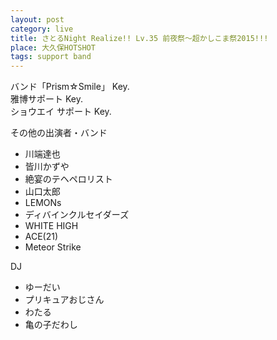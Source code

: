 ```yaml
---
layout: post
category: live
title: さとるNight Realize!! Lv.35 前夜祭～超かしこま祭2015!!!
place: 大久保HOTSHOT
tags: support band
---
```

バンド「Prism&#x2606;Smile」 Key.  
雅博サポート Key.  
ショウエイ サポート Key.

その他の出演者・バンド

* 川端達也
* 皆川かずや
* 絶宴のテヘペロリスト
* 山口太郎
* LEMONs
* ディバインクルセイダーズ
* WHITE HIGH
* ACE(21)
* Meteor Strike

DJ

* ゆーだい
* プリキュアおじさん
* わたる
* 亀の子だわし